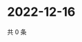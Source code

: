 # 2022-12-16

共 0 条

<!-- BEGIN WEIBO -->
<!-- 最后更新时间 Fri Dec 16 2022 07:14:21 GMT+0800 (China Standard Time) -->

<!-- END WEIBO -->
